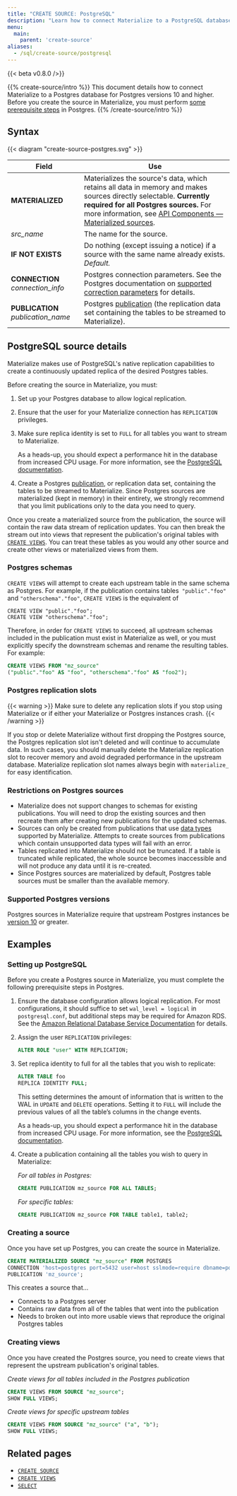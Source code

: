 ```yaml
---
title: "CREATE SOURCE: PostgreSQL"
description: "Learn how to connect Materialize to a PostgreSQL database."
menu:
  main:
    parent: 'create-source'
aliases:
  - /sql/create-source/postgresql
---
```


{{< beta v0.8.0 />}}

{{% create-source/intro %}}
This document details how to connect Materialize to a Postgres database for Postgres versions 10 and higher. Before you create the source in Materialize, you must perform [some prerequisite steps](#postgresql-source-details) in Postgres.
{{% /create-source/intro %}}

## Syntax

{{< diagram "create-source-postgres.svg" >}}

Field | Use
------|-----
**MATERIALIZED** | Materializes the source's data, which retains all data in memory and makes sources directly selectable. **Currently required for all Postgres sources.** For more information, see [API Components &mdash; Materialized sources](/overview/api-components/#materialized-sources).
_src_name_  | The name for the source.
**IF NOT EXISTS**  | Do nothing (except issuing a notice) if a source with the same name already exists. _Default._
**CONNECTION** _connection_info_ | Postgres connection parameters. See the Postgres documentation on [supported correction parameters](https://www.postgresql.org/docs/current/libpq-connect.html#LIBPQ-PARAMKEYWORDS) for details.
**PUBLICATION** _publication_name_ | Postgres [publication](https://www.postgresql.org/docs/current/logical-replication-publication.html) (the replication data set containing the tables to be streamed to Materialize).

## PostgreSQL source details

Materialize makes use of PostgreSQL's native replication capabilities to create a continuously updated replica of the desired Postgres tables.

Before creating the source in Materialize, you must:

1. Set up your Postgres database to allow logical replication.

1. Ensure that the user for your Materialize connection has `REPLICATION` privileges.

1. Make sure replica identity is set to `FULL` for all tables you want to stream to Materialize.

     As a heads-up, you should expect a performance hit in the database from increased CPU usage. For more information, see the [PostgreSQL documentation](https://www.postgresql.org/docs/current/logical-replication-publication.html).

1. Create a Postgres [publication](https://www.postgresql.org/docs/current/logical-replication-publication.html), or replication data set, containing the tables to be streamed to Materialize. Since Postgres sources are materialized (kept in memory) in their entirety, we strongly recommend that you limit publications only to the data you need to query.

Once you create a materialized source from the publication, the source will contain the raw data stream of replication updates. You can then break the stream out into views that represent the publication's original tables with [`CREATE VIEWS`](/sql/create-views/). You can treat these tables as you would any other source and create other views or materialized views from them.

### Postgres schemas

`CREATE VIEWS` will attempt to create each upstream table in the same schema as Postgres. For example, if the publication contains tables` "public"."foo"` and `"otherschema"."foo"`, `CREATE VIEWS` is the equivalent of

```
CREATE VIEW "public"."foo";
CREATE VIEW "otherschema"."foo";
```

Therefore, in order for `CREATE VIEWS` to succeed, all upstream schemas included in the publication must exist in Materialize as well, or you must explicitly specify the downstream schemas and rename the resulting tables. For example:

```sql
CREATE VIEWS FROM "mz_source"
("public"."foo" AS "foo", "otherschema"."foo" AS "foo2");
```
### Postgres replication slots

{{< warning >}}
Make sure to delete any replication slots if you stop using Materialize or if either your Materialize or Postgres instances crash.
{{< /warning >}}

If you stop or delete Materialize without first dropping the Postgres source, the Postgres replication slot isn't deleted and will continue to accumulate data. In such cases, you should manually delete the Materialize replication slot to recover memory and avoid degraded performance in the upstream database. Materialize replication slot names always begin with `materialize_` for easy identification.

### Restrictions on Postgres sources

- Materialize does not support changes to schemas for existing publications. You will need to drop the existing sources and then recreate them after creating new publications for the updated schemas.
- Sources can only be created from publications that use [data types](/sql/types/) supported by Materialize. Attempts to create sources from publications which contain unsupported data types will fail with an error.
- Tables replicated into Materialize should not be truncated. If a table is truncated while replicated, the whole source becomes inaccessible and will not produce any data until it is re-created.
- Since Postgres sources are materialized by default, Postgres table sources must be smaller than the available memory.

### Supported Postgres versions

Postgres sources in Materialize require that upstream Postgres instances be [version 10](https://www.postgresql.org/about/news/postgresql-10-released-1786/) or greater.

## Examples

### Setting up PostgreSQL

Before you create a Postgres source in Materialize, you must complete the following prerequisite steps in Postgres.

1. Ensure the database configuration allows logical replication. For most configurations, it should suffice to set `wal_level = logical` in `postgresql.conf`, but additional steps may be required for Amazon RDS. See the [Amazon Relational Database Service Documentation](https://docs.aws.amazon.com/AmazonRDS/latest/UserGuide/CHAP_PostgreSQL.html#PostgreSQL.Concepts.General.FeatureSupport.LogicalReplication) for details.

2. Assign the user `REPLICATION` privileges:
    ```sql
    ALTER ROLE "user" WITH REPLICATION;
    ```
3. Set replica identity to full for all the tables that you wish to replicate:
    ```sql
    ALTER TABLE foo
    REPLICA IDENTITY FULL;
    ```

    This setting determines the amount of information that is written to the WAL in `UPDATE` and `DELETE` operations. Setting it to `FULL` will include the previous values of all the table’s columns in the change events.

    As a heads-up, you should expect a performance hit in the database from increased CPU usage. For more information, see the [PostgreSQL documentation](https://www.postgresql.org/docs/current/logical-replication-publication.html).

4. Create a publication containing all the tables you wish to query in Materialize:

    *For all tables in Postgres:*
    ```sql
    CREATE PUBLICATION mz_source FOR ALL TABLES;
    ```

    *For specific tables:*
    ```sql
    CREATE PUBLICATION mz_source FOR TABLE table1, table2;
    ```

### Creating a source

Once you have set up Postgres, you can create the source in Materialize.

```sql
CREATE MATERIALIZED SOURCE "mz_source" FROM POSTGRES
CONNECTION 'host=postgres port=5432 user=host sslmode=require dbname=postgres'
PUBLICATION 'mz_source';
```

This creates a source that...

- Connects to a Postgres server
- Contains raw data from all of the tables that went into the publication
- Needs to broken out into more usable views that reproduce the original Postgres tables

### Creating views

Once you have created the Postgres source, you need to create views that represent the upstream publication's original tables.

*Create views for all tables included in the Postgres publication*

```sql
CREATE VIEWS FROM SOURCE "mz_source";
SHOW FULL VIEWS;
```

*Create views for specific upstream tables*

```sql
CREATE VIEWS FROM SOURCE "mz_source" ("a", "b");
SHOW FULL VIEWS;
```
## Related pages

- [`CREATE SOURCE`](../)
- [`CREATE VIEWS`](../../create-views)
- [`SELECT`](../../select)
